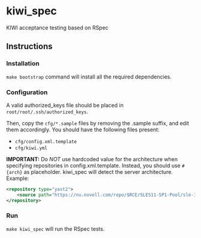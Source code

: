 kiwi\_spec
==========

KIWI acceptance testing based on RSpec

Instructions
------------

### Installation ###

`make bootstrap` command will install all the required dependencies.

### Configuration ###

A valid authorized\_keys file should be placed in
`root/root/.ssh/authorized_keys`.

Then, copy the `cfg/*.sample` files by removing the .sample suffix,
and edit them accordingly. You should have the following files present:
* `cfg/config.xml.template`
* `cfg/kiwi.yml`

**IMPORTANT:** Do _NOT_ use hardcoded value for the architecture when specifying repositories in config.xml.template.
Instead, you should use `#{arch}` as placeholder. kiwi\_spec will detect the server architecture.  
Example:
```xml
<repository type="yast2">
    <source path="https://nu.novell.com/repo/$RCE/SLES11-SP1-Pool/sle-11-#{arch}?credentials=NCCcredentials"/>
</repository>
```

### Run ###

`make kiwi_spec` will run the RSpec tests.
